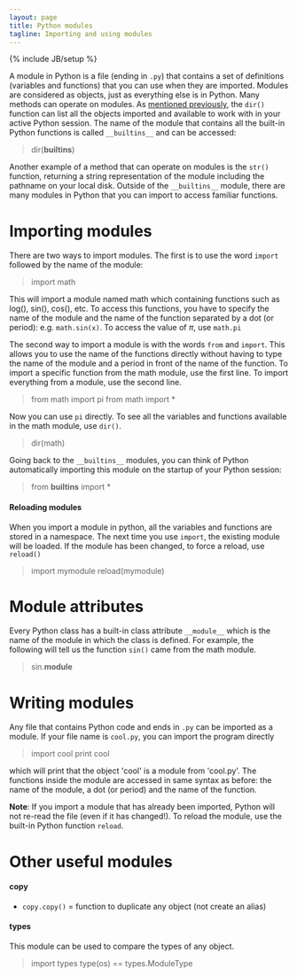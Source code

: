 ```yaml
---
layout: page
title: Python modules
tagline: Importing and using modules
---
```

{% include JB/setup %}

A module in Python is a file (ending in `.py`) that contains a set of definitions (variables and functions) that you can use when they are imported. Modules are considered as objects, just as everything else is in Python. Many methods can operate on modules.  As [mentioned previously](basics.html), the `dir()` function can list all the objects imported and available to work with in your active Python session. The name of the module that contains all the built-in Python functions is called `__builtins__` and can be accessed: 

>	dir(__builtins__)

Another example of a method that can operate on modules is the `str()` function, returning a string representation of the module including the pathname on your local disk.  Outside of the `__builtins__` module, there are many modules in Python that you can import to access familiar functions. 

# Importing modules
There are two ways to import modules.  The first is to use the word `import` followed by the name of the module: 

> 	import math

This will import a module named math which containing functions such as log(), sin(), cos(), etc. To access this functions, you have to specify the name of the module and the name of the function separated by a dot (or period): e.g. `math.sin(x)`.  To access the value of $\pi$, use `math.pi`

The second way to import a module is with the words `from` and `import`. This allows you to use the name of the functions directly without having to type the name of the module and a period in front of the name of the function.   To import a specific function from the math module, use the first line. To import everything from a module, use the second line. 

> 	from math import pi
>	from math import *

Now you can use `pi` directly.  To see all the variables and functions available in the math module, use `dir()`. 

>	dir(math)

Going back to the `__builtins__` modules, you can think of Python automatically importing this module on the startup of your Python session: 

>	from __builtins__ import *


#### Reloading modules

When you import a module in python, all the variables and functions are stored in a namespace.  The next time you use `import`, the existing module will be loaded.  If the module has been changed, to force a reload, use `reload()`

>	import mymodule
>	reload(mymodule)

# Module attributes
Every Python class has a built-in class attribute `__module__` which is the name of the module in which the class is defined. For example, the following will tell us the function `sin()` came from the math module.  

>	sin.__module__



# Writing modules
Any file that contains Python code and ends in `.py` can be imported as a module.  If your file name is `cool.py`, you can import the program directly

>	import cool
>	print cool

which will print that the object 'cool' is a module from 'cool.py'.  The functions inside the module are accessed in same syntax as before: the name of the module, a dot (or period) and the name of the function.  

**Note**: If you import a module that has already been imported, Python will not re-read the file (even if it has changed!).  To reload the module, use the built-in Python function `reload`.  


# Other useful modules 

#### copy
* `copy.copy()` = function to duplicate any object (not create an alias)


#### types
This module can be used to compare the types of any object. 

>	import types
>	type(os) == types.ModuleType


